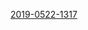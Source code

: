 
[2019-0522-1317](itms-services://?action=download-manifest&url=https://ayn2110.github.io/MuMoApp/manifest.plist)



